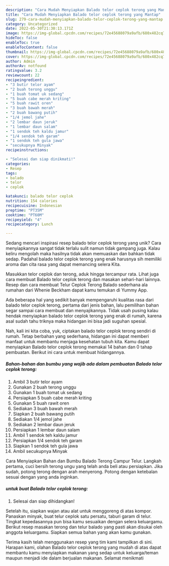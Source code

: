 ```yaml
---
description: "Cara Mudah Menyiapkan Balado telor ceplok terong yang Mantap"
title: "Cara Mudah Menyiapkan Balado telor ceplok terong yang Mantap"
slug: 279-cara-mudah-menyiapkan-balado-telor-ceplok-terong-yang-mantap
category: Uncategorized
date: 2022-05-30T21:30:13.171Z
image: https://img-global.cpcdn.com/recipes/72e45688079a9afb/680x482cq70/balado-telor-ceplok-terong-foto-resep-utama.jpg
hideToc: false
enableToc: true
enableTocContent: false
thumbnail: https://img-global.cpcdn.com/recipes/72e45688079a9afb/680x482cq70/balado-telor-ceplok-terong-foto-resep-utama.jpg
cover: https://img-global.cpcdn.com/recipes/72e45688079a9afb/680x482cq70/balado-telor-ceplok-terong-foto-resep-utama.jpg
author: Admin
authorAv: notfound
ratingvalue: 3.2
reviewcount: 22
recipeingredient:
- "3 butir telor ayam"
- "2 buah terong unggu"
- "1 buah tomat uk sedang"
- "5 buah cabe merah kriting"
- "5 buah rawit oren"
- "3 buah bawah merah"
- "2 buah bawang putih"
- "1/4 jemol jahe"
- "2 lembar daun jeruk"
- "1 lembar daun salam"
- "1 sendok teh kaldu jamur"
- "1/4 sendok teh garam"
- "1 sendok teh gula jawa"
- "secukupnya Minyak"
recipeinstructions:

- "Selesai dan siap dinikmati!"
categories:
- Resep
tags:
- balado
- telor
- ceplok

katakunci: balado telor ceplok 
nutrition: 154 calories
recipecuisine: Indonesian
preptime: "PT35M"
cooktime: "PT60M"
recipeyield: "4"
recipecategory: Lunch

---
```





Sedang mencari inspirasi resep balado telor ceplok terong yang unik? Cara menyiapkannya sangat tidak terlalu sulit namun tidak gampang juga. Kalau keliru mengolah maka hasilnya tidak akan memuaskan dan bahkan tidak sedap. Padahal balado telor ceplok terong yang enak harusnya sih memiliki aroma dan cita rasa yang dapat memancing selera Kita.





Masukkan telor ceplok dan terong, aduk hingga tercampur rata. Lihat juga cara membuat Balado telor ceplok terong dan masakan sehari-hari lainnya. Resep dan cara membuat Telur Ceplok Terong Balado sederhana ala rumahan dari Whenie Beckham dapat kamu temukan di Yummy App.

Ada beberapa hal yang sedikit banyak mempengaruhi kualitas rasa dari balado telor ceplok terong, pertama dari jenis bahan, lalu pemilihan bahan segar sampai cara membuat dan menyajikannya. Tidak usah pusing kalau hendak menyiapkan balado telor ceplok terong yang enak di rumah, karena asal sudah tahu triknya maka hidangan ini bisa jadi suguhan spesial.






Nah, kali ini kita coba, yuk, ciptakan balado telor ceplok terong sendiri di rumah. Tetap berbahan yang sederhana, hidangan ini dapat memberi manfaat untuk membantu menjaga kesehatan tubuh kita. Kamu dapat menyiapkan Balado telor ceplok terong memakai 14 bahan dan 0 tahap pembuatan. Berikut ini cara untuk membuat hidangannya.

<!--inarticleads1-->

##### Bahan-bahan dan bumbu yang wajib ada dalam pembuatan Balado telor ceplok terong:

1. Ambil 3 butir telor ayam
1. Gunakan 2 buah terong unggu
1. Gunakan 1 buah tomat uk sedang
1. Persiapkan 5 buah cabe merah kriting
1. Gunakan 5 buah rawit oren
1. Sediakan 3 buah bawah merah
1. Siapkan 2 buah bawang putih
1. Sediakan 1/4 jemol jahe
1. Sediakan 2 lembar daun jeruk
1. Persiapkan 1 lembar daun salam
1. Ambil 1 sendok teh kaldu jamur
1. Persiapkan 1/4 sendok teh garam
1. Siapkan 1 sendok teh gula jawa
1. Ambil secukupnya Minyak


Cara Menyiapkan Bahan dan Bumbu Balado Terong Campur Telur. Langkah pertama, cuci bersih terong ungu yang telah anda beli atau persiapkan. Jika sudah, potong terong dengan arah menyerong. Potong dengan ketebalan sesuai dengan yang anda inginkan. 

<!--inarticleads2-->

#####  untuk buat Balado telor ceplok terong:


1. Selesai dan siap dihidangkan!

Setelah itu, siapkan wajan atau alat untuk menggoreng di atas kompor. Panaskan minyak, buat telur ceplok satu persatu, taburi garam di telur. Tingkat kepedasannya pun bisa kamu sesuaikan dengan selera keluargamu. Berikut resep masakan terong dan telur balado yang pasti akan disukai oleh anggota keluargamu. Siapkan semua bahan yang akan kamu gunakan. 

Terima kasih telah menggunakan resep yang tim kami tampilkan di sini. Harapan kami, olahan Balado telor ceplok terong yang mudah di atas dapat membantu kamu menyiapkan makanan yang sedap untuk keluarga/teman maupun menjadi ide dalam berjualan makanan. Selamat menikmati
